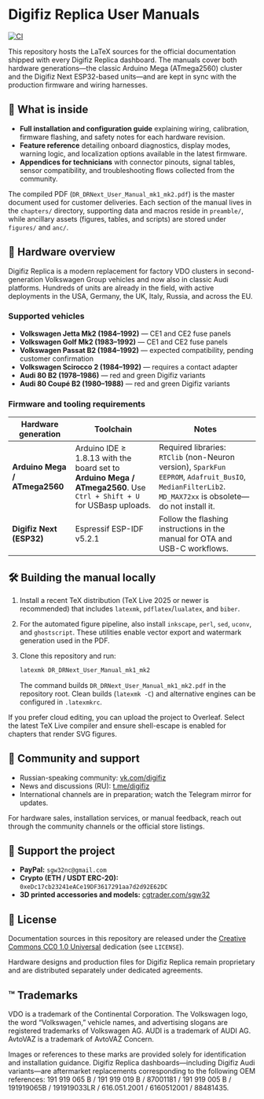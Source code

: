 # Digifiz Replica User Manuals

[![CI](https://github.com/Sgw32/DR_UserManuals/actions/workflows/main.yml/badge.svg)](https://github.com/Sgw32/DR_UserManuals/actions/workflows/main.yml)

This repository hosts the LaTeX sources for the official documentation shipped with every Digifiz Replica dashboard.  The manuals cover both hardware generations—the classic Arduino Mega (ATmega2560) cluster and the Digifiz Next ESP32-based units—and are kept in sync with the production firmware and wiring harnesses.

## 📘 What is inside

- **Full installation and configuration guide** explaining wiring, calibration, firmware flashing, and safety notes for each hardware revision.
- **Feature reference** detailing onboard diagnostics, display modes, warning logic, and localization options available in the latest firmware.
- **Appendices for technicians** with connector pinouts, signal tables, sensor compatibility, and troubleshooting flows collected from the community.

The compiled PDF (`DR_DRNext_User_Manual_mk1_mk2.pdf`) is the master document used for customer deliveries.  Each section of the manual lives in the `chapters/` directory, supporting data and macros reside in `preamble/`, while ancillary assets (figures, tables, and scripts) are stored under `figures/` and `anc/`.

## 🚗 Hardware overview

Digifiz Replica is a modern replacement for factory VDO clusters in second-generation Volkswagen Group vehicles and now also in classic Audi platforms.  Hundreds of units are already in the field, with active deployments in the USA, Germany, the UK, Italy, Russia, and across the EU.

### Supported vehicles

- **Volkswagen Jetta Mk2 (1984–1992)** — CE1 and CE2 fuse panels
- **Volkswagen Golf Mk2 (1983–1992)** — CE1 and CE2 fuse panels
- **Volkswagen Passat B2 (1984–1992)** — expected compatibility, pending customer confirmation
- **Volkswagen Scirocco 2 (1984–1992)** — requires a contact adapter
- **Audi 80 B2 (1978–1986)** — red and green Digifiz variants
- **Audi 80 Coupé B2 (1980–1988)** — red and green Digifiz variants

### Firmware and tooling requirements

| Hardware generation | Toolchain | Notes |
| --- | --- | --- |
| **Arduino Mega / ATmega2560** | Arduino IDE ≥ 1.8.13 with the board set to **Arduino Mega / ATmega2560**. Use `Ctrl + Shift + U` for USBasp uploads. | Required libraries: `RTClib` (non-Neuron version), `SparkFun EEPROM`, `Adafruit_BusIO`, `MedianFilterLib2`.  `MD_MAX72xx` is obsolete—do not install it. |
| **Digifiz Next (ESP32)** | Espressif ESP-IDF v5.2.1 | Follow the flashing instructions in the manual for OTA and USB-C workflows. |

## 🛠️ Building the manual locally

1. Install a recent TeX distribution (TeX Live 2025 or newer is recommended) that includes `latexmk`, `pdflatex`/`lualatex`, and `biber`.
2. For the automated figure pipeline, also install `inkscape`, `perl`, `sed`, `uconv`, and `ghostscript`.  These utilities enable vector export and watermark generation used in the PDF.
3. Clone this repository and run:

   ```sh
   latexmk DR_DRNext_User_Manual_mk1_mk2
   ```

   The command builds `DR_DRNext_User_Manual_mk1_mk2.pdf` in the repository root.  Clean builds (`latexmk -C`) and alternative engines can be configured in `.latexmkrc`.

If you prefer cloud editing, you can upload the project to Overleaf.  Select the latest TeX Live compiler and ensure shell-escape is enabled for chapters that render SVG figures.

## 🤝 Community and support

- Russian-speaking community: [vk.com/digifiz](https://vk.com/digifiz)
- News and discussions (RU): [t.me/digifiz](https://t.me/digifiz)
- International channels are in preparation; watch the Telegram mirror for updates.

For hardware sales, installation services, or manual feedback, reach out through the community channels or the official store listings.

## 💖 Support the project

- **PayPal:** `sgw32nc@gmail.com`
- **Crypto (ETH / USDT ERC-20):** `0xeDc17cb23241eACe19DF3617291aa7d2d92E62DC`
- **3D printed accessories and models:** [cgtrader.com/sgw32](https://www.cgtrader.com/sgw32)

## 🧾 License

Documentation sources in this repository are released under the [Creative Commons CC0 1.0 Universal](https://creativecommons.org/publicdomain/zero/1.0/) dedication (see `LICENSE`).

Hardware designs and production files for Digifiz Replica remain proprietary and are distributed separately under dedicated agreements.

## ™️ Trademarks

VDO is a trademark of the Continental Corporation.
The Volkswagen logo, the word “Volkswagen,” vehicle names, and advertising slogans are registered trademarks of Volkswagen AG.
AUDI is a trademark of AUDI AG.
AvtoVAZ is a trademark of AvtoVAZ Concern.

Images or references to these marks are provided solely for identification and installation guidance.  Digifiz Replica dashboards—including Digifiz Audi variants—are aftermarket replacements corresponding to the following OEM references: 191 919 065 B / 191 919 019 B / 87001181 / 191 919 005 B / 191919065B / 191919033LR / 616.051.2001 / 6160512001 / 88481435.
